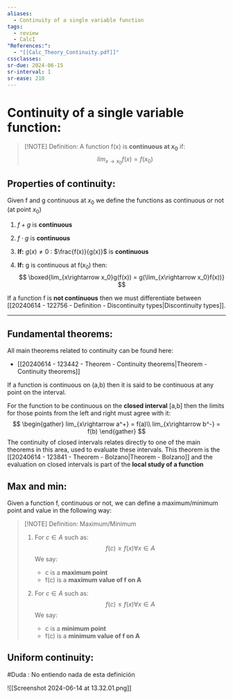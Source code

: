 ```yaml
---
aliases:
  - Continuity of a single variable function
tags:
  - review
  - CalcI
"References:":
  - "[[Calc_Theory_Continuity.pdf]]"
cssclasses:
sr-due: 2024-06-15
sr-interval: 1
sr-ease: 210
---
```

# Continuity of a single variable function:


> [!NOTE] Definition: 
> A function f(x) is **continuous at $x_0$** if: 
> $$
> lim_{x\rightarrow x_0}f(x) = f(x_0)
> $$
> 

## Properties of continuity:
Given f and g continuous at $x_0$ we define the functions as continuous or not (at point $x_0$)
1. $f + g$ is **continuous** 
2. $f\cdot g$ is **continuous**
3. **If:** $g(x) \not = 0$ : $\frac{f(x)}{g(x)}$ is **continuous**
   
4. **If:** g is continuous at f($x_0$) then: 
   $$
   \boxed{lim_{x\rightarrow x_0}g(f(x)) = g(\lim_{x\rightarrow x_0}f(x))}
   $$

If a function f is **not continuous** then we must differentiate between [[20240614 - 122756 - Definition - Discontinuity types|Discontinuity types]]. 

***
## Fundamental theorems:
All main theorems related to continuity can be found here: 
+ [[20240614 - 123442 - Theorem - Continuity theorems|Theorem - Continuity theorems]]

If a function is continuous on (a,b) then it is said to be continuous at any point on the interval. 

For the function to be continuous on the **closed interval** \[a,b\] then the limits for those points from the left and right must agree with it: 
$$
\begin{gather}
lim_{x\rightarrow a^+} = f(a)\\
lim_{x\rightarrow b^-} = f(b)
\end{gather}
$$
The continuity of closed intervals relates directly to one of the main theorems in this area, used to evaluate these intervals. This theorem is the [[20240614 - 123841 - Theorem - Bolzano|Theorem - Bolzano]] and the evaluation on closed intervals is part of the **local study of a function**

## Max and min: 

Given a function f, continuous or not, we can define a maximum/minimum point and value in the following way: 


> [!NOTE] Definition: Maximum/Minimum
> 1. For $c \in A$ such as: 
>    $$
>    f(c) \geq f(x) \forall x \in A
>    $$
>    We say: 
>    + c is a **maximum point**
>    + f(c) is a **maximum value of f on A**
>
>2. For $c \in A$ such as: 
>    $$
>    f(c) \leq f(x) \forall x \in A
>    $$
>    We say: 
>    + c is a **minimum point**
>    + f(c) is a **minimum value of f on A**


## Uniform continuity: 
#Duda : No entiendo nada de esta definición 

![[Screenshot 2024-06-14 at 13.32.01.png]]
